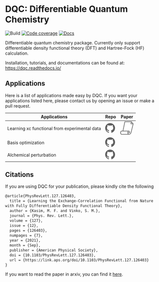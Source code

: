 # DQC: Differentiable Quantum Chemistry

![Build](https://img.shields.io/github/workflow/status/diffqc/dqc/ci?style=flat-square)
[![Code coverage](https://img.shields.io/codecov/c/github/diffqc/dqc?style=flat-square)](https://app.codecov.io/gh/diffqc/dqc)
[![Docs](https://img.shields.io/readthedocs/dqc?style=flat-square)](https://dqc.readthedocs.io/)

Differentiable quantum chemistry package.
Currently only support differentiable density functional theory (DFT)
and Hartree-Fock (HF) calculation.

Installation, tutorials, and documentations can be found at: https://dqc.readthedocs.io/

## Applications

Here is a list of applications made easy by DQC.
If you want your applications listed here, please contact us by opening an issue
or make a pull request.

<!-- start of readme_appgen.py -->
<!-- Please do not edit this part directly, instead add your application in the readme_appgen.py file -->
| Applications                      | Repo | Paper |
|-----------------------------------|------|-------|
| Learning xc functional from experimental data | [![github](docs/data/readme_icons/github.svg)](https://github.com/mfkasim1/xcnn) | [![Paper](docs/data/readme_icons/paper.svg)](https://arxiv.org/abs/2102.04229) |
| Basis optimization | [![github](docs/data/readme_icons/github.svg)](https://github.com/diffqc/dqc-apps/tree/main/01-basis-opt) |  |
| Alchemical perturbation | [![github](docs/data/readme_icons/github.svg)](https://github.com/diffqc/dqc-apps/tree/main/04-alchemical-perturbation) |  |
<!-- end of readme_appgen.py -->

## Citations

If you are using DQC for your publication, please kindly cite the following

    @article{PhysRevLett.127.126403,
      title = {Learning the Exchange-Correlation Functional from Nature with Fully Differentiable Density Functional Theory},
      author = {Kasim, M. F. and Vinko, S. M.},
      journal = {Phys. Rev. Lett.},
      volume = {127},
      issue = {12},
      pages = {126403},
      numpages = {7},
      year = {2021},
      month = {Sep},
      publisher = {American Physical Society},
      doi = {10.1103/PhysRevLett.127.126403},
      url = {https://link.aps.org/doi/10.1103/PhysRevLett.127.126403}
    }

If you want to read the paper in arxiv, you can find it [here](https://arxiv.org/abs/2102.04229).
